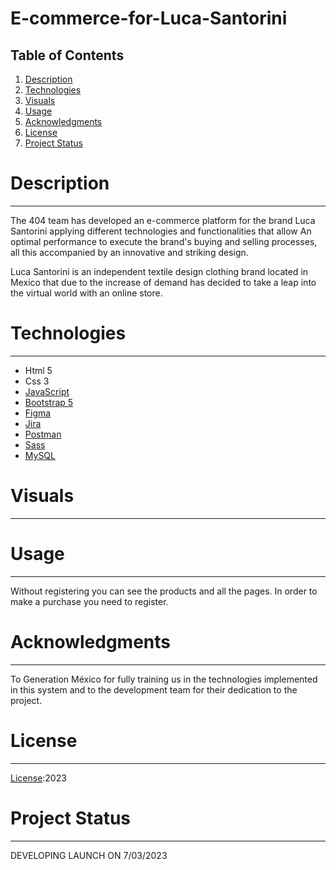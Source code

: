 # E-commerce-for-Luca-Santorini

## Table of Contents
1. [Description](#description)
2. [Technologies](#technologies)
3. [Visuals](#Visuals)
4. [Usage](#Usage)
5. [Acknowledgments](#Acknowledgments)
6. [License](#License)
7. [Project Status](#Project-Status)


# Description
***
The 404 team has developed an e-commerce platform for the brand Luca Santorini applying different technologies and functionalities that allow
An optimal performance to execute the brand's buying and selling processes, all this accompanied by an innovative and striking design.

Luca Santorini is an independent textile design clothing brand located in Mexico that due to the increase
of demand has decided to take a leap into the virtual world with an online store.

# Technologies
***
* Html 5
* Css 3
* [JavaScript](https://www.javascript.com/)
* [Bootstrap 5](https://getbootstrap.com/docs/5.3/getting-started/introduction/)
* [Figma](https://www.figma.com/)
* [Jira](https://www.atlassian.com/software/jira)
* [Postman](https://www.postman.com/)
* [Sass](https://sass-lang.com/)
* [MySQL](https://www.mysql.com/)

# Visuals
***

# Usage
***
Without registering you can see the products and all the pages.
In order to make a purchase you need to register.

# Acknowledgments
***
To Generation México for fully training us in the technologies implemented in this system and to the development team for their
dedication to the project.

# License
***
[License]():2023

# Project Status
***
DEVELOPING
LAUNCH ON 7/03/2023


